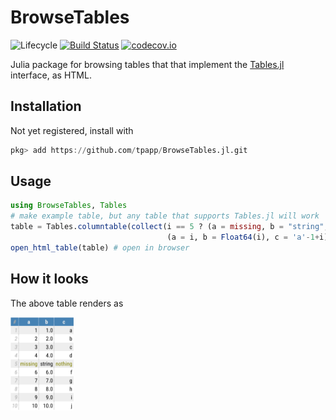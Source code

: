 # BrowseTables

![Lifecycle](https://img.shields.io/badge/lifecycle-experimental-orange.svg)<!--
![Lifecycle](https://img.shields.io/badge/lifecycle-maturing-blue.svg)
![Lifecycle](https://img.shields.io/badge/lifecycle-stable-green.svg)
![Lifecycle](https://img.shields.io/badge/lifecycle-retired-orange.svg)
![Lifecycle](https://img.shields.io/badge/lifecycle-archived-red.svg)
![Lifecycle](https://img.shields.io/badge/lifecycle-dormant-blue.svg) -->
[![Build Status](https://travis-ci.org/tpapp/BrowseTables.jl.svg?branch=master)](https://travis-ci.org/tpapp/BrowseTables.jl)
[![codecov.io](http://codecov.io/github/tpapp/BrowseTables.jl/coverage.svg?branch=master)](http://codecov.io/github/tpapp/BrowseTables.jl?branch=master)

Julia package for browsing tables that that implement the [Tables.jl](https://github.com/JuliaData/Tables.jl) interface, as HTML.

## Installation

Not yet registered, install with

```julia
pkg> add https://github.com/tpapp/BrowseTables.jl.git
```

## Usage

```julia
using BrowseTables, Tables
# make example table, but any table that supports Tables.jl will work
table = Tables.columntable(collect(i == 5 ? (a = missing, b = "string", c = nothing) :
                                   (a = i, b = Float64(i), c = 'a'-1+i) for i in 1:10))
open_html_table(table) # open in browser
```

## How it looks

The above table renders as

<img src="./assets/readme_example.svg" width="20%">
